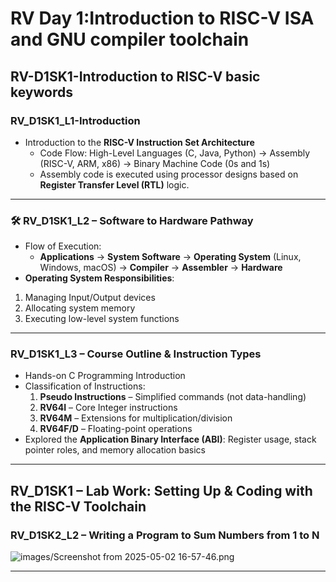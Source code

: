 # RV Day 1:Introduction to RISC-V ISA and GNU compiler toolchain 
## RV-D1SK1-Introduction to RISC-V basic keywords  
### RV_D1SK1_L1-Introduction 
- Introduction to the **RISC-V Instruction Set Architecture**
    - Code Flow: High-Level Languages (C, Java, Python) → Assembly (RISC-V, ARM, x86) → Binary Machine Code (0s and 1s)
    - Assembly code is executed using processor designs based on **Register Transfer Level (RTL)** logic.

---

### 🛠 RV_D1SK1_L2 – Software to Hardware Pathway
- Flow of Execution:  
  - **Applications** → **System Software** → **Operating System** (Linux, Windows, macOS) → **Compiler** → **Assembler** →         **Hardware**
-  **Operating System Responsibilities**:
  1. Managing Input/Output devices
  2. Allocating system memory
  3. Executing low-level system functions

---

###  RV_D1SK1_L3 – Course Outline & Instruction Types
- Hands-on C Programming Introduction
- Classification of Instructions:
  1. **Pseudo Instructions** – Simplified commands (not data-handling)
  2. **RV64I** – Core Integer instructions
  3. **RV64M** – Extensions for multiplication/division
  4. **RV64F/D** – Floating-point operations
-  Explored the **Application Binary Interface (ABI)**: Register usage, stack pointer roles, and memory allocation basics

---

## RV_D1SK1 – Lab Work: Setting Up & Coding with the RISC-V Toolchain

### RV_D1SK2_L2 – Writing a Program to Sum Numbers from 1 to N
![images/Screenshot from 2025-05-02 16-57-46.png]()




---

